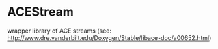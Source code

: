 # ACEStream
wrapper library of ACE streams (see: http://www.dre.vanderbilt.edu/Doxygen/Stable/libace-doc/a00652.html)
